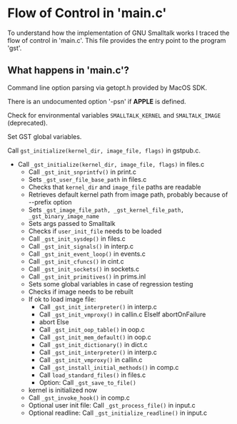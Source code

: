 # Flow of Control in 'main.c'

To understand how the implementation of GNU Smalltalk works I traced
the flow of control in 'main.c'. This file provides the entry point
to the program 'gst'.

## What happens in 'main.c'?

Command line option parsing via getopt.h provided by MacOS SDK.

There is an undocumented option '-psn' if __APPLE__ is defined.

Check for environmental variables `SMALLTALK_KERNEL` and `SMALTALK_IMAGE` (deprecated).

Set GST global variables.

Call `gst_initialize(kernel_dir, image_file, flags)` in gstpub.c.
- Call `_gst_initialize(kernel_dir, image_file, flags)` in files.c
    - Call `_gst_init_snprintfv()` in print.c
    - Sets `_gst_user_file_base_path` in files.c
    - Checks that `kernel_dir` and `image_file` paths are readable
    - Retrieves default kernel path from image path, probably because of --prefix option
    - Sets `_gst_image_file_path, _gst_kernel_file_path, _gst_binary_image_name`
    - Sets args passed to Smalltalk
    - Checks if `user_init_file` needs to be loaded
    - Call `_gst_init_sysdep()` in files.c
    - Call `_gst_init_signals()` in interp.c
    - Call `_gst_init_event_loop()` in events.c
    - Call `_gst_init_cfuncs()` in cint.c
    - Call `_gst_init_sockets()` in sockets.c
    - Call `_gst_init_primitives()` in prims.inl
    - Sets some global variables in case of regression testing
    - Checks if image needs to be rebuilt
    - If ok to load image file:
        - Call `_gst_init_interpreter()` in interp.c
        - Call `_gst_init_vmproxy()` in callin.c
      ElseIf abortOnFailure 
        - abort
      Else
        - Call `_gst_init_oop_table()` in oop.c 
        - Call `_gst_init_mem_default()` in oop.c
        - Call `_gst_init_dictionary()` in dict.c
        - Call `_gst_init_interpreter()` in interp.c
        - Call `_gst_init_vmproxy()` in callin.c
        - Call `_gst_install_initial_methods()` in comp.c
        - Call `load_standard_files()` in files.c
        - Option: Call `_gst_save_to_file()`
    - kernel is initialized now
    - Call `_gst_invoke_hook()` in comp.c
    - Optional user init file: Call `_gst_process_file()` in input.c
    - Optional readline: Call `_gst_initialize_readline()` in input.c
    
